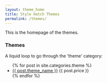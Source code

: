 ```yaml
---
layout: theme_home
title: Style Hatch Themes
permalink: /themes/
---
```


This is the homepage of the themes.

### Themes

A liquid loop to go through the 'theme' category:

<div class="theme-list">
  <ul>
    {% for post in site.categories.theme %}
    <li>
		<a href="{{ post.url }}">{{ post.theme_name }}</a> <span>{{ post.price }}</span>
    </li>
    {% endfor %}
  </ul>
</div>